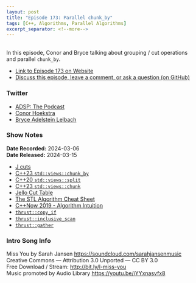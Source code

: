 ```yaml
---
layout: post
title: "Episode 173: Parallel chunk_by"
tags: [C++, Algorithms, Parallel Algorithms]
excerpt_separator: <!--more-->
---
```


<div id="buzzsprout-player-14695612"></div><script src="https://www.buzzsprout.com/1501960/14695612-episode-173-parallel-chunk_by.js?container_id=buzzsprout-player-14695612&player=small" type="text/javascript" charset="utf-8"></script>

<br>In this episode, Conor and Bryce talking about grouping / cut operations and parallel `chunk_by`.

<!--more-->

* [Link to Episode 173 on Website](https://adspthepodcast.com/2024/03/15/Episode-173.html)
* [Discuss this episode, leave a comment, or ask a question (on GitHub)](https://github.com/codereport/adsp2/discussions/65)

### Twitter
 
* [ADSP: The Podcast](https://twitter.com/adspthepodcast)
* [Conor Hoekstra](https://twitter.com/code_report)
* [Bryce Adelstein Lelbach](https://twitter.com/blelbach)

### Show Notes
 
**Date Recorded:** 2024-03-06 <br>
**Date Released:** 2024-03-15

* [J cuts](https://code.jsoftware.com/wiki/Vocabulary/semidot)
* [C++23 `std::views::chunk_by`](https://en.cppreference.com/w/cpp/ranges/chunk_by_view)
* [C++20 `std::views::split`](https://en.cppreference.com/w/cpp/ranges/split_view)
* [C++23 `std::views::chunk`](https://www.open-std.org/jtc1/sc22/wg21/docs/papers/2021/p2442r1.html#chunk)
* [Jello Cut Table](https://github.com/codereport/jello/blob/main/docs/functions.md#cuts)
* [The STL Algorithm Cheat Sheet](https://github.com/codereport/Algorithms/tree/master/CheatSheet)
* [C++Now 2019 - Algorithm Intuition](https://youtu.be/48gV1SNm3WA)
* [`thrust::copy_if`](https://nvidia.github.io/cccl/thrust/api/groups/group__stream__compaction.html#function-copy-if)
* [`thrust::inclusive_scan`](https://nvidia.github.io/cccl/thrust/api/groups/group__prefixsums.html#function-inclusive-scan)
* [`thrust::gather`](https://nvidia.github.io/cccl/thrust/api/groups/group__gathering.html#functions)

### Intro Song Info
 
Miss You by Sarah Jansen https://soundcloud.com/sarahjansenmusic<br>
Creative Commons — Attribution 3.0 Unported — CC BY 3.0<br>
Free Download / Stream: http://bit.ly/l-miss-you<br>
Music promoted by Audio Library https://youtu.be/iYYxnasvfx8<br>
